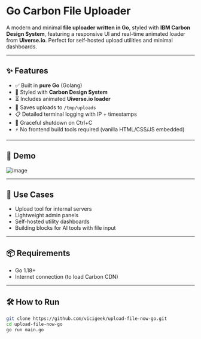 # Go Carbon File Uploader

A modern and minimal **file uploader written in Go**, styled with **IBM Carbon Design System**, featuring a responsive UI and real-time animated loader from **Uiverse.io**. Perfect for self-hosted upload utilities and minimal dashboards.

---

## ✨ Features

- ✅ Built in **pure Go** (Golang)
- 🎨 Styled with **Carbon Design System**
- ⏳ Includes animated **Uiverse.io loader**
- 📁 Saves uploads to `/tmp/uploads`
- 📋 Detailed terminal logging with IP + timestamps
- 🛑 Graceful shutdown on Ctrl+C
- ⚡ No frontend build tools required (vanilla HTML/CSS/JS embedded)

---

## 🚀 Demo

![image](https://github.com/user-attachments/assets/a887f48f-767a-4c90-b327-0994cc2f8070)


---

## 🧠 Use Cases

- Upload tool for internal servers
- Lightweight admin panels
- Self-hosted utility dashboards
- Building blocks for AI tools with file input

---

## 📦 Requirements

- Go 1.18+
- Internet connection (to load Carbon CDN)

---

## 🛠️ How to Run

```bash
git clone https://github.com/vicigeek/upload-file-now-go.git
cd upload-file-now-go
go run main.go
